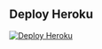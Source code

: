 <p align="center">
  <a href="https://github.com/ali-mutashar/WarpKa">
  </a>
 </p>


## Deploy Heroku
[![Deploy Heroku](https://www.herokucdn.com/deploy/button.svg)](https://heroku.com/deploy?template=https://github.com/ali-mutashar/WarpKa)

